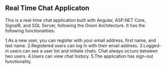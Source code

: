 Real Time Chat Applicaton
-----------------------------------
This is a real-time chat application built with Angular, ASP.NET Core, SignalR, and SQL Server, following the Onion Architecture. It has the following functionalities:

1.As a new user, you can register with your email address, first name, and last name.
2.Registered users can log in with their email address.
3.Logged-in users can see a user list and initiate chats. Chat always occurs between two users.
4.Users can view chat history.
5.The application has sign-out functionality.

